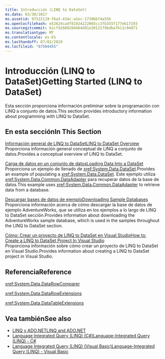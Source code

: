 ```yaml
---
title: Introducción (LINQ to DataSet)
ms.date: 03/30/2017
ms.assetid: 97522119-f6a3-434c-a1ec-17396b74a556
ms.openlocfilehash: e52624ca4f81924222065cc3fb355f177eb17193
ms.sourcegitcommit: b1cfd260928d464d91e20121f9bdba7611c94d71
ms.translationtype: MT
ms.contentlocale: es-ES
ms.lasthandoff: 07/02/2019
ms.locfileid: "67504455"
---
```

# <a name="getting-started-linq-to-dataset"></a><span data-ttu-id="870e8-102">Introducción (LINQ to DataSet)</span><span class="sxs-lookup"><span data-stu-id="870e8-102">Getting Started (LINQ to DataSet)</span></span>
<span data-ttu-id="870e8-103">Esta sección proporciona información preliminar sobre la programación con LINQ a conjunto de datos.</span><span class="sxs-lookup"><span data-stu-id="870e8-103">This section provides introductory information about programming with LINQ to DataSet.</span></span>  
  
## <a name="in-this-section"></a><span data-ttu-id="870e8-104">En esta sección</span><span class="sxs-lookup"><span data-stu-id="870e8-104">In This Section</span></span>  
 [<span data-ttu-id="870e8-105">Información general de LINQ to DataSet</span><span class="sxs-lookup"><span data-stu-id="870e8-105">LINQ to DataSet Overview</span></span>](../../../../docs/framework/data/adonet/linq-to-dataset-overview.md)  
 <span data-ttu-id="870e8-106">Proporciona información general conceptual de LINQ a conjunto de datos.</span><span class="sxs-lookup"><span data-stu-id="870e8-106">Provides a conceptual overview of LINQ to DataSet.</span></span>  
  
 [<span data-ttu-id="870e8-107">Carga de datos en un conjunto de datos</span><span class="sxs-lookup"><span data-stu-id="870e8-107">Loading Data Into a DataSet</span></span>](../../../../docs/framework/data/adonet/loading-data-into-a-dataset.md)  
 <span data-ttu-id="870e8-108">Proporciona un ejemplo de llenado de <xref:System.Data.DataSet>.</span><span class="sxs-lookup"><span data-stu-id="870e8-108">Provides an example of populating a <xref:System.Data.DataSet>.</span></span> <span data-ttu-id="870e8-109">Este ejemplo utiliza <xref:System.Data.Common.DataAdapter> para recuperar datos de la base de datos.</span><span class="sxs-lookup"><span data-stu-id="870e8-109">This example uses <xref:System.Data.Common.DataAdapter> to retrieve data from a database.</span></span>  
  
 [<span data-ttu-id="870e8-110">Descargar bases de datos de ejemplo</span><span class="sxs-lookup"><span data-stu-id="870e8-110">Downloading Sample Databases</span></span>](../../../../docs/framework/data/adonet/downloading-sample-databases-linq-to-dataset.md)  
 <span data-ttu-id="870e8-111">Proporciona información acerca de cómo descargar la base de datos de ejemplo AdventureWorks, que se utiliza en los ejemplos a lo largo de LINQ to DataSet sección.</span><span class="sxs-lookup"><span data-stu-id="870e8-111">Provides information about downloading the AdventureWorks sample database, which is used in the samples throughout the LINQ to DataSet section.</span></span>  
  
 [<span data-ttu-id="870e8-112">Cómo: Crear un proyecto de LINQ to DataSet en Visual Studio</span><span class="sxs-lookup"><span data-stu-id="870e8-112">How to: Create a LINQ to DataSet Project In Visual Studio</span></span>](../../../../docs/framework/data/adonet/how-to-create-a-linq-to-dataset-project-in-vs.md)  
 <span data-ttu-id="870e8-113">Proporciona información sobre cómo crear un proyecto de LINQ to DataSet en Visual Studio.</span><span class="sxs-lookup"><span data-stu-id="870e8-113">Provides information about creating a LINQ to DataSet project in Visual Studio.</span></span>  
  
## <a name="reference"></a><span data-ttu-id="870e8-114">Referencia</span><span class="sxs-lookup"><span data-stu-id="870e8-114">Reference</span></span>  
 <xref:System.Data.DataRowComparer>  
  
 <xref:System.Data.DataRowExtensions>  
  
 <xref:System.Data.DataTableExtensions>  
  
## <a name="see-also"></a><span data-ttu-id="870e8-115">Vea también</span><span class="sxs-lookup"><span data-stu-id="870e8-115">See also</span></span>

- [<span data-ttu-id="870e8-116">LINQ y ADO.NET</span><span class="sxs-lookup"><span data-stu-id="870e8-116">LINQ and ADO.NET</span></span>](../../../../docs/framework/data/adonet/linq-and-ado-net.md)
- [<span data-ttu-id="870e8-117">Language Integrated Query (LINQ) (C#)</span><span class="sxs-lookup"><span data-stu-id="870e8-117">Language-Integrated Query (LINQ) - C#</span></span>](../../../csharp/programming-guide/concepts/linq/index.md)  
- [<span data-ttu-id="870e8-118">Language Integrated Query (LINQ) (Visual Basic)</span><span class="sxs-lookup"><span data-stu-id="870e8-118">Language-Integrated Query (LINQ) - Visual Basic</span></span>](../../../visual-basic/programming-guide/concepts/linq/index.md)  
